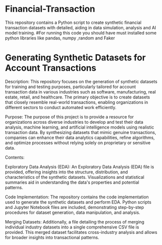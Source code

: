 # Financial-Transaction
This repository contains a Python script to create synthetic financial transaction datasets with detailed, aiding in data simulation, analysis and AI model training.
#For running this code you should have must installed some python libraries like pandas, numpy ,random and Faker

# Generating Synthetic Datasets for Account Transactions

Description: This repository focuses on the generation of synthetic datasets for training and testing purposes, particularly tailored for account transaction data in various industries such as software, manufacturing, real estate, retail, and healthcare. The primary objective is to create datasets that closely resemble real-world transactions, enabling organizations in different sectors to conduct automated work efficiently.

Purpose: The purpose of this project is to provide a resource for organizations across diverse industries to develop and test their data analysis, machine learning, and artificial intelligence models using realistic transaction data. By synthesizing datasets that mimic genuine transactions, companies can enhance their data analytics capabilities, refine algorithms, and optimize processes without relying solely on proprietary or sensitive data.

Contents:

Exploratory Data Analysis (EDA): An Exploratory Data Analysis (EDA) file is provided, offering insights into the structure, distribution, and characteristics of the synthetic datasets. Visualizations and statistical summaries aid in understanding the data's properties and potential patterns.

Code Implementation: The repository contains the code implementation used to generate the synthetic datasets and perform EDA. Python scripts and Jupyter Notebook files are included, demonstrating step-by-step procedures for dataset generation, data manipulation, and analysis.

Merging Datasets: Additionally, a file detailing the process of merging individual industry datasets into a single comprehensive CSV file is provided. This merged dataset facilitates cross-industry analysis and allows for broader insights into transactional patterns.
